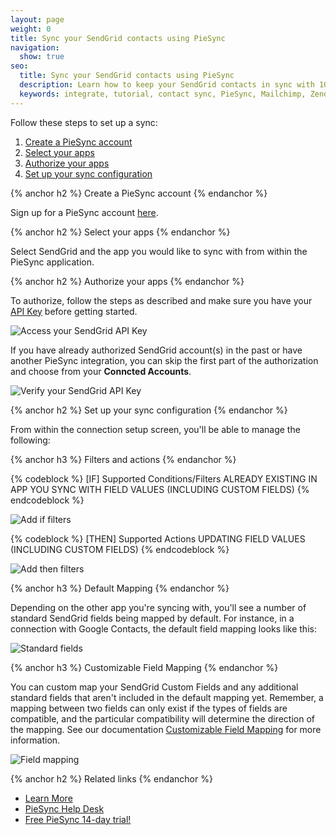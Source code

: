 ```yaml
---
layout: page
weight: 0
title: Sync your SendGrid contacts using PieSync
navigation:
  show: true
seo:
  title: Sync your SendGrid contacts using PieSync
  description: Learn how to keep your SendGrid contacts in sync with 100+ other apps using PieSync
  keywords: integrate, tutorial, contact sync, PieSync, Mailchimp, Zendesk, Salesforce, HubSpot, Quickbooks
---
```


Follow these steps to set up a sync:

1. [Create a PieSync account](#-Create-a-PieSync-account)
2. [Select your apps](#Select-your-apps)
3. [Authorize your apps](#Authorize-your-apps)
4. [Set up your sync configuration](#Set-up-your-sync-configuration)

{% anchor h2 %}
Create a PieSync account
{% endanchor %}

Sign up for a PieSync account [here](https://app.piesync.com/).

{% anchor h2 %}
Select your apps
{% endanchor %}

Select SendGrid and the app you would like to sync with from within the PieSync application.

{% anchor h2 %}
Authorize your apps
{% endanchor %}

To authorize, follow the steps as described and make sure you have your [API Key]({{root_url}}/User_Guide/Settings/api_keys.html) before getting started.

![]({{root_url}}/img/piesync-api-key.png "Access your SendGrid API Key")

If you have already authorized SendGrid account(s) in the past or have another PieSync integration, you can skip the first part of the authorization and choose from your **Conncted Accounts**.

![]({{root_url}}/img/piesync-verify-api-key.png "Verify your SendGrid API Key")

{% anchor h2 %}
Set up your sync configuration
{% endanchor %}

From within the connection setup screen, you'll be able to manage the following:

{% anchor h3 %}
Filters and actions
{% endanchor %}

{% codeblock %}
[IF] Supported Conditions/Filters
   ALREADY EXISTING IN APP YOU SYNC WITH
   FIELD VALUES (INCLUDING CUSTOM FIELDS)
{% endcodeblock %}

![]({{root_url}}/img/piesync-if-filters.png "Add if filters")

{% codeblock %}
[THEN] Supported Actions
   UPDATING FIELD VALUES (INCLUDING CUSTOM FIELDS)
{% endcodeblock %}

![]({{root_url}}/img/piesync-then-filters.png "Add then filters")

{% anchor h3 %}
Default Mapping
{% endanchor %}

Depending on the other app you're syncing with, you'll see a number of standard SendGrid fields being mapped by default. For instance, in a connection with Google Contacts, the default field mapping looks like this:

![]({{root_url}}/img/piesync-default-fields.png "Standard fields")

{% anchor h3 %}
Customizable Field Mapping
{% endanchor %}

You can custom map your SendGrid Custom Fields and any additional standard fields that aren't included in the default mapping yet. Remember, a mapping between two fields can only exist if the types of fields are compatible, and the particular compatibility will determine the direction of the mapping. See our documentation [Customizable Field Mapping](https://help.piesync.com/features/new-customizable-field-mapping) for more information.

![]({{root_url}}/img/piesync-field-mapping.png "Field mapping")

{% anchor h2 %}
Related links
{% endanchor %}

- [Learn More](https://www.piesync.com/sendgrid/)
- [PieSync Help Desk](https://help.piesync.com/connector-apps/send-grid)
- [Free PieSync 14-day trial!](https://app.piesync.com/)
